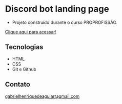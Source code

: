  # Discord bot landing page 

 - Projeto construído durante o curso PROPROFISSÃO.

 [Clique aqui para acessar!](https://gabrielaguiar1573.github.io/discordBotLandingPage/)

## Tecnologias

- HTML
- CSS
- Git e Github

## Contato

gabrielhenriquedeaguiar@gmail.com
